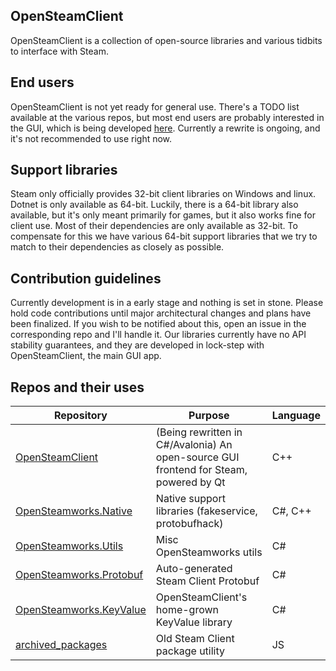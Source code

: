 ## OpenSteamClient
OpenSteamClient is a collection of open-source libraries and various tidbits to interface with Steam.

## End users
OpenSteamClient is not yet ready for general use. There's a TODO list available at the various repos, but most end users are probably interested in the GUI, which is being developed [here](https://github.com/OpenSteamClient/OpenSteamClient).
Currently a rewrite is ongoing, and it's not recommended to use right now.

## Support libraries
Steam only officially provides 32-bit client libraries on Windows and linux. Dotnet is only available as 64-bit. Luckily, there is a 64-bit library also available, but it's only meant primarily for games, but it also works fine for client use.
Most of their dependencies are only available as 32-bit. To compensate for this we have various 64-bit support libraries that we try to match to their dependencies as closely as possible.

## Contribution guidelines
Currently development is in a early stage and nothing is set in stone.
Please hold code contributions until major architectural changes and plans have been finalized. If you wish to be notified about this, open an issue in the corresponding repo and I'll handle it.
Our libraries currently have no API stability guarantees, and they are developed in lock-step with OpenSteamClient, the main GUI app. 


## Repos and their uses
| Repository  | Purpose | Language |
| ------------- | ------------- | - |
| [OpenSteamClient](https://github.com/OpenSteamClient/OpenSteamClient) | (Being rewritten in C#/Avalonia) An open-source GUI frontend for Steam, powered by Qt | C++ |
| [OpenSteamworks.Native](https://github.com/OpenSteamClient/OpenSteamworks.Native) | Native support libraries (fakeservice, protobufhack) | C#, C++ |
| [OpenSteamworks.Utils](https://github.com/OpenSteamClient/OpenSteamworks.Utils) | Misc OpenSteamworks utils | C# |
| [OpenSteamworks.Protobuf](https://github.com/OpenSteamClient/OpenSteamworks.Protobuf) | Auto-generated Steam Client Protobuf | C# |
| [OpenSteamworks.KeyValue](https://github.com/OpenSteamClient/OpenSteamworks.KeyValue) | OpenSteamClient's home-grown KeyValue library | C# |
| [archived_packages](https://github.com/OpenSteamClient/archived_packages) | Old Steam Client package utility | JS |

<!--
| [OpenSteamworks](https://github.com/OpenSteamClient/OpenSteamworks) | Library to interface with Steam's client API's | C# |
| [OpenSteamworks.Client](https://github.com/OpenSteamClient/OpenSteamworks.Client) | Library to build your own frontend for Steam | C#, C++ |
| [OpenSteamClient.Overlay](https://github.com/OpenSteamClient/OpenSteamClient.Overlay) | OpenSteamClient's custom Overlay (currently private) | C++, ImGui |
-->

